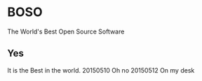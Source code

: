 # BOSO
The World's Best Open Source Software
## Yes 
It is the Best in the world.
 20150510  Oh no
 20150512  On my desk
